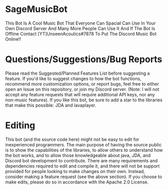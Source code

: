 # SageMusicBot
This Bot Is A Cool Music Bot That Everyone Can Spacial Can Use In Your Own Discord Server And Many More People Can Use It And If The Bot Is Offline Contact [YT]UnseenAcoutics#7878 To Put The Discord Music Bot Online!!

# Questions/Suggestions/Bug Reports
Please read the Suggested/Planned Features List before suggesting a feature. If you'd like to suggest changes to how the bot functions, recommend more customization options, or report bugs, feel free to either open an Issue on this repository, or join my Discord server. (Note: I will not accept any feature requests that will require additional API keys, nor any non-music features). If you like this bot, be sure to add a star to the libraries that make this possible: JDA and lavaplayer.

# Editing
This bot (and the source code here) might not be easy to edit for inexperienced programmers. The main purpose of having the source public is to show the capabilities of the libraries, to allow others to understand how the bot works, and to allow those knowledgeable about java, JDA, and Discord bot development to contribute. There are many requirements and dependencies required to edit and compile it, and there will not be support provided for people looking to make changes on their own. Instead, consider making a feature request (see the above section). If you choose to make edits, please do so in accordance with the Apache 2.0 License.
